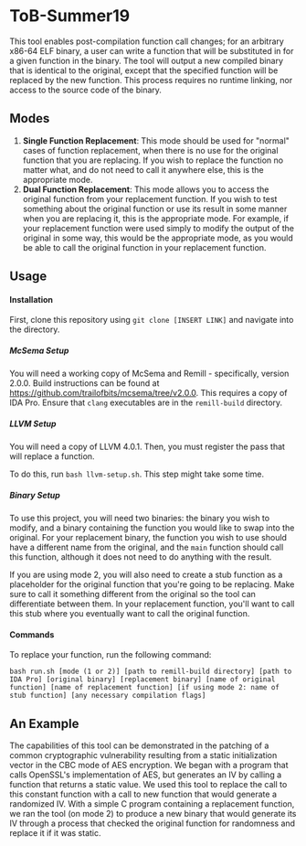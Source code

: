 # ToB-Summer19

This tool enables post-compilation function call changes; for an arbitrary x86-64 ELF binary, a user can write a function that will be substituted in for a given function in the binary. The tool will output a new compiled binary that is identical to the original, except that the specified function will be replaced by the new function. This process requires no runtime linking, nor access to the source code of the binary.

## Modes

1. **Single Function Replacement**: This mode should be used for "normal" cases of function replacement, when there is no use for the original function that you are replacing. If you wish to replace the function no matter what, and do not need to call it anywhere else, this is the appropriate mode.
2. **Dual Function Replacement**: This mode allows you to access the original function from your replacement function. If you wish to test something about the original function or use its result in some manner when you are replacing it, this is the appropriate mode. For example, if your replacement function were used simply to modify the output of the original in some way, this would be the appropriate mode, as you would be able to call the original function in your replacement function.

## Usage

#### Installation

First, clone this repository using `git clone [INSERT LINK]` and navigate into the directory.

##### McSema Setup
You will need a working copy of McSema and Remill - specifically, version 2.0.0. Build instructions can be found at https://github.com/trailofbits/mcsema/tree/v2.0.0. This requires a copy of IDA Pro. Ensure that `clang` executables are in the `remill-build` directory.

##### LLVM Setup
You will need a copy of LLVM 4.0.1. Then, you must register the pass that will replace a function.

To do this, run `bash llvm-setup.sh`. This step might take some time.

##### Binary Setup

To use this project, you will need two binaries: the binary you wish to modify, and a binary containing the function you would like to swap into the original. For your replacement binary, the function you wish to use should have a different name from the original, and the `main` function should call this function, although it does not need to do anything with the result.

If you are using mode 2, you will also need to create a stub function as a placeholder for the original function that you're going to be replacing. Make sure to call it something different from the original so the tool can differentiate between them. In your replacement function, you'll want to call this stub where you eventually want to call the original function.

#### Commands

To replace your function, run the following command:

`bash run.sh [mode (1 or 2)] [path to remill-build directory] [path to IDA Pro] [original binary] [replacement binary] [name of original function] [name of replacement function] [if using mode 2: name of stub function] [any necessary compilation flags]`

## An Example

The capabilities of this tool can be demonstrated in the patching of a common cryptographic vulnerability resulting from a static initialization vector in the CBC mode of AES encryption. We began with a program that calls OpenSSL's implementation of AES, but generates an IV by calling a function that returns a static value. We used this tool to replace the call to this constant function with a call to new function that would generate a randomized IV. With a simple C program containing a replacement function, we ran the tool (on mode 2) to produce a new binary that would generate its IV through a process that checked the original function for randomness and replace it if it was static.
